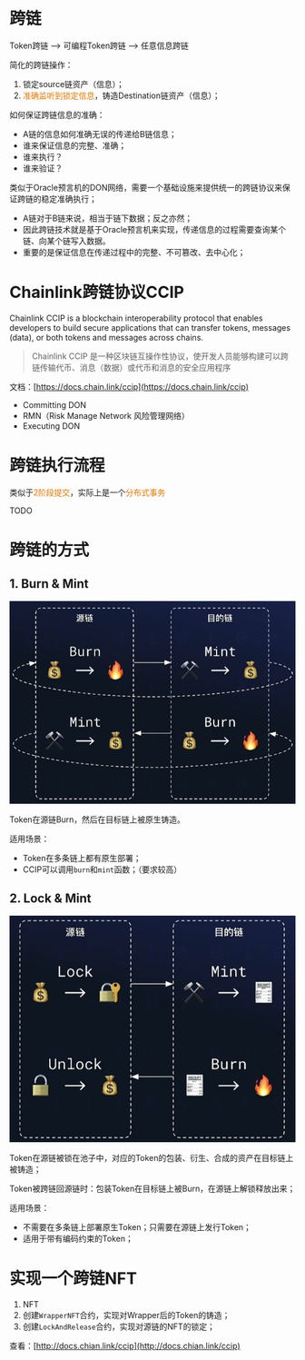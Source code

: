 # 跨链

Token跨链   -->  可编程Token跨链   -->  任意信息跨链

简化的跨链操作：
1. 锁定source链资产（信息）；
2. <font color="#de7802">准确监听到锁定信息</font>，铸造Destination链资产（信息）；

如何保证跨链信息的准确：
- A链的信息如何准确无误的传递给B链信息；
- 谁来保证信息的完整、准确；
- 谁来执行？
- 谁来验证？

类似于Oracle预言机的DON网络，需要一个基础设施来提供统一的跨链协议来保证跨链的稳定准确执行；
- A链对于B链来说，相当于链下数据；反之亦然；
- 因此跨链技术就是基于Oracle预言机来实现，传递信息的过程需要查询某个链、向某个链写入数据。
- 重要的是保证信息在传递过程中的完整、不可篡改、去中心化；

# Chainlink跨链协议CCIP

Chainlink CCIP is a blockchain interoperability protocol that enables developers to build secure applications that can transfer tokens, messages (data), or both tokens and messages across chains.

> Chainlink CCIP 是一种区块链互操作性协议，使开发人员能够构建可以跨链传输代币、消息（数据）或代币和消息的安全应用程序

文档：[https://docs.chain.link/ccip](https://docs.chain.link/ccip)


- Committing DON
- RMN（Risk Manage Network   风险管理网络）
- Executing DON



# 跨链执行流程

类似于<font color="#de7802">2阶段提交</font>，实际上是一个<font color="#de7802">分布式事务</font>

TODO

# 跨链的方式

## 1. Burn & Mint

![](/images/web3-crosschain-burnmint.png)

Token在源链Burn，然后在目标链上被原生铸造。

适用场景：
- Token在多条链上都有原生部署；
- CCIP可以调用`burn`和`mint`函数；（要求较高）

## 2. Lock & Mint

![](/images/web3-crosschain-lockmint.png)

Token在源链被锁在池子中，对应的Token的包装、衍生、合成的资产在目标链上被铸造；

Token被跨链回源链时：包装Token在目标链上被Burn，在源链上解锁释放出来；

适用场景：
- 不需要在多条链上部署原生Token；只需要在源链上发行Token；
- 适用于带有编码约束的Token；



# 实现一个跨链NFT

1. NFT
2. 创建`WrapperNFT`合约，实现对Wrapper后的Token的铸造；
3. 创建`LockAndRelease`合约，实现对源链的NFT的锁定；

查看：[http://docs.chian.link/ccip](http://docs.chian.link/ccip)


